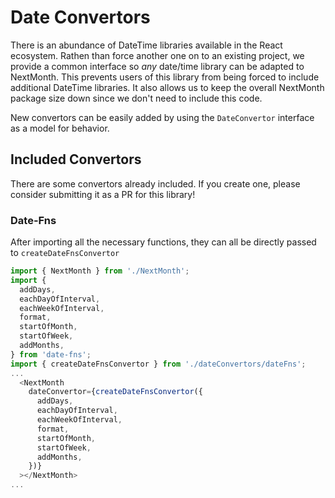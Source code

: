 # Date Convertors

There is an abundance of DateTime libraries available in the React ecosystem. Rathen than force another one on to an existing project, we provide a common interface so _any_ date/time library can be adapted to NextMonth. This prevents users of this library from being forced to include additional DateTime libraries. It also allows us to keep the overall NextMonth package size down since we don't need to include this code.

New convertors can be easily added by using the `DateConvertor` interface as a model for behavior.

## Included Convertors

There are some convertors already included. If you create one, please consider submitting it as a PR for this library!

### Date-Fns

After importing all the necessary functions, they can all be directly passed to `createDateFnsConvertor`

```js
import { NextMonth } from './NextMonth';
import {
  addDays,
  eachDayOfInterval,
  eachWeekOfInterval,
  format,
  startOfMonth,
  startOfWeek,
  addMonths,
} from 'date-fns';
import { createDateFnsConvertor } from './dateConvertors/dateFns';
...
  <NextMonth
    dateConvertor={createDateFnsConvertor({
      addDays,
      eachDayOfInterval,
      eachWeekOfInterval,
      format,
      startOfMonth,
      startOfWeek,
      addMonths,
    })}
  ></NextMonth>
...

```
